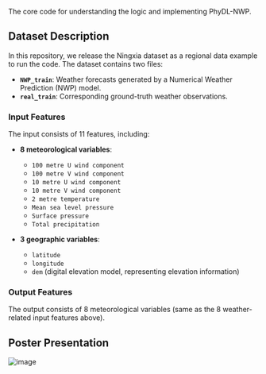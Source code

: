 The core code for understanding the logic and implementing PhyDL-NWP. 

## Dataset Description

In this repository, we release the Ningxia dataset as a regional data example to run the code. The dataset contains two files:

- **`NWP_train`**: Weather forecasts generated by a Numerical Weather Prediction (NWP) model.  
- **`real_train`**: Corresponding ground-truth weather observations.

### Input Features

The input consists of 11 features, including:

- **8 meteorological variables**:
  - `100 metre U wind component`
  - `100 metre V wind component`
  - `10 metre U wind component`
  - `10 metre V wind component`
  - `2 metre temperature`
  - `Mean sea level pressure`
  - `Surface pressure`
  - `Total precipitation`

- **3 geographic variables**:
  - `latitude`
  - `longitude`
  - `dem` (digital elevation model, representing elevation information)

### Output Features

The output consists of 8 meteorological variables (same as the 8 weather-related input features above).


## Poster Presentation
![image](https://github.com/yingtaoluo/PhyDL-NWP/blob/main/KDD2025_Poster.png)
